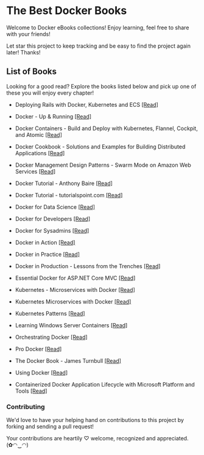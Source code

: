 # The Best Docker Books


Welcome to Docker eBooks collections! Enjoy learning, feel free to share with your friends!

Let star this project to keep tracking and be easy to find the project again later! Thanks!

## List of Books

Looking for a good read? Explore the books listed below and pick up one of these you will enjoy every chapter!

* Deploying Rails with Docker, Kubernetes and ECS [[Read]](/books/Deploying%20Rails%20with%20Docker%2C%20Kubernetes%20and%20ECS.pdf)

* Docker - Up & Running [[Read]](/books/Docker%20-%20Up%20%26%20Running.pdf)

* Docker Containers - Build and Deploy with Kubernetes, Flannel, Cockpit, and Atomic [[Read]](/books/Docker%20Containers%20-%20Build%20and%20Deploy%20with%20Kubernetes%2C%20Flannel%2C%20Cockpit%2C%20and%20Atomic.pdf)

* Docker Cookbook - Solutions and Examples for Building Distributed Applications [[Read]](/books/Docker%20Cookbook%20-%20Solutions%20and%20Examples%20for%20Building%20Distributed%20Applications.pdf)

* Docker Management Design Patterns - Swarm Mode on Amazon Web Services [[Read]](/books/Docker%20Management%20Design%20Patterns%20-%20Swarm%20Mode%20on%20Amazon%20Web%20Services.pdf)

* Docker Tutorial - Anthony Baire [[Read]](/books/Docker%20Tutorial%20-%20Anthony%20Baire.pdf)

* Docker Tutorial - tutorialspoint.com [[Read]](/books/Docker%20Tutorial%20-%20tutorialspoint.com.pdf)

* Docker for Data Science [[Read]](/books/Docker%20for%20Data%20Science.pdf)

* Docker for Developers [[Read]](/books/Docker%20for%20Developers.pdf)

* Docker for Sysadmins [[Read]](/books/Docker%20for%20Sysadmins.pdf)

* Docker in Action [[Read]](/books/Docker%20in%20Action.pdf)

* Docker in Practice [[Read]](/books/Docker%20in%20Practice.pdf)

* Docker in Production - Lessons from the Trenches [[Read]](/books/Docker%20in%20Production%20-%20Lessons%20from%20the%20Trenches.pdf)

* Essential Docker for ASP.NET Core MVC [[Read]](/books/Essential%20Docker%20for%20ASP.NET%20Core%20MVC.pdf)

* Kubernetes - Microservices with Docker [[Read]](/books/Kubernetes%20-%20Microservices%20with%20Docker.pdf)

* Kubernetes Microservices with Docker [[Read]](/books/Kubernetes%20Microservices%20with%20Docker.pdf)

* Kubernetes Patterns [[Read]](/books/Kubernetes%20Patterns.pdf)

* Learning Windows Server Containers [[Read]](/books/Learning%20Windows%20Server%20Containers.pdf)

* Orchestrating Docker [[Read]](/books/Orchestrating%20Docker.pdf)

* Pro Docker [[Read]](/books/Pro%20Docker.pdf)

* The Docker Book - James Turnbull [[Read]](/books/The%20Docker%20Book%20-%20James%20Turnbull%20-%20v17.03.0.pdf)

* Using Docker [[Read]](/books/Using%20Docker.pdf)

* Containerized Docker Application Lifecycle with Microsoft Platform and Tools [[Read]](/books/Containerized%20Docker%20Application%20Lifecycle%20with%20Microsoft%20Platform%20and%20Tools.pdf)

### Contributing

We'd love to have your helping hand on contributions to this project by forking and sending a pull request!

Your contributions are heartily ♡ welcome, recognized and appreciated. (✿◠‿◠)
